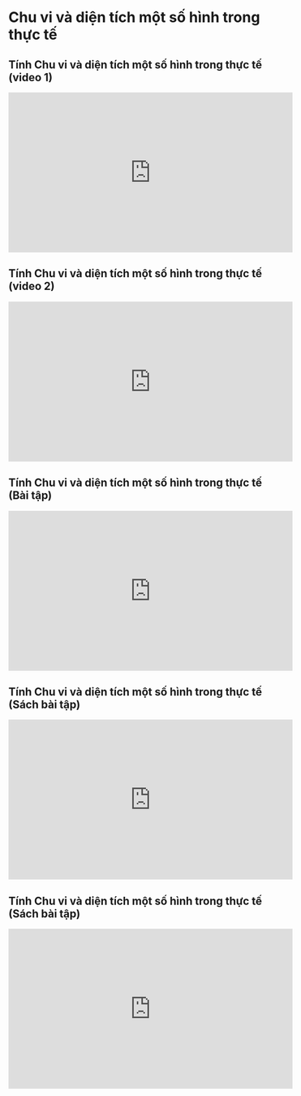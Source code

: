 # Chu vi và diện tích một số hình trong thực tế
## Tính Chu vi và diện tích một số hình trong thực tế (video 1)
<iframe width="560" height="315" src="https://www.youtube.com/embed/P2_B3mNahJQ?si=wKTp4rCWt4fRbLRN" title="YouTube video player" frameborder="0" allow="accelerometer; autoplay; clipboard-write; encrypted-media; gyroscope; picture-in-picture; web-share" referrerpolicy="strict-origin-when-cross-origin" allowfullscreen></iframe>

## Tính Chu vi và diện tích một số hình trong thực tế (video 2)
<iframe width="560" height="315" src="https://www.youtube.com/embed/QhhECCxlS3U?si=dVh9lQ_KhDg1Cca_" title="YouTube video player" frameborder="0" allow="accelerometer; autoplay; clipboard-write; encrypted-media; gyroscope; picture-in-picture; web-share" referrerpolicy="strict-origin-when-cross-origin" allowfullscreen></iframe>

## Tính Chu vi và diện tích một số hình trong thực tế (Bài tập)
<iframe width="560" height="315" src="https://www.youtube.com/embed/LdIyOeSUQio?si=QKxc6GyY55QPS-_z" title="YouTube video player" frameborder="0" allow="accelerometer; autoplay; clipboard-write; encrypted-media; gyroscope; picture-in-picture; web-share" referrerpolicy="strict-origin-when-cross-origin" allowfullscreen></iframe>

## Tính Chu vi và diện tích một số hình trong thực tế (Sách bài tập)
<iframe width="560" height="315" src="https://www.youtube.com/embed/Nd6q9hcghQQ?si=-ufywJmJAl7wpAoD" title="YouTube video player" frameborder="0" allow="accelerometer; autoplay; clipboard-write; encrypted-media; gyroscope; picture-in-picture; web-share" referrerpolicy="strict-origin-when-cross-origin" allowfullscreen></iframe>

## Tính Chu vi và diện tích một số hình trong thực tế (Sách bài tập)
<iframe width="560" height="315" src="https://www.youtube.com/embed/lXIUsMvfOmc?si=DB-a1zpsW9i9Cd5s" title="YouTube video player" frameborder="0" allow="accelerometer; autoplay; clipboard-write; encrypted-media; gyroscope; picture-in-picture; web-share" referrerpolicy="strict-origin-when-cross-origin" allowfullscreen></iframe>